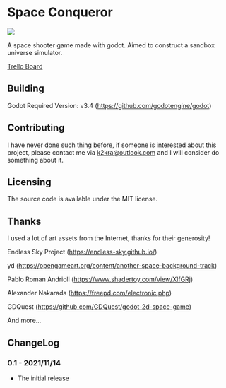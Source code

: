 # Space Conqueror

![](https://z3.ax1x.com/2021/11/14/IyzQcn.png)

A space shooter game made with godot. Aimed to construct a sandbox universe simulator.

[Trello Board](https://trello.com/b/j5gy2ekN/space-conqueror)

## Building

Godot Required Version: v3.4 (https://github.com/godotengine/godot)

## Contributing

I have never done such thing before, if someone is interested about this project, please contact me via k2kra@outlook.com and I will consider do something about it.

## Licensing

The source code is available under the MIT license.

## Thanks

I used a lot of art assets from the Internet, thanks for their generosity!

Endless Sky Project (https://endless-sky.github.io/)

yd (https://opengameart.org/content/another-space-background-track)

Pablo Roman Andrioli (https://www.shadertoy.com/view/XlfGRj)

Alexander Nakarada (https://freepd.com/electronic.php)

GDQuest (https://github.com/GDQuest/godot-2d-space-game)

And more...

## ChangeLog

### 0.1 - 2021/11/14

- The initial release

